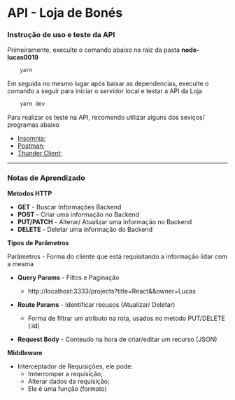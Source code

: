 # API - Loja de Bonés 

### Instrução de uso e teste da API

Primeiramente, execulte o comando abaixo na raiz da pasta **node-lucas0019**
```bash
    yarn
```

Em seguida no mesmo lugar após baixar as dependencias, execulte o comando a seguir para iniciar o servidor local e testar a API da Loja

```bash
    yarn dev
```

Para realizar os teste na API, recomendo utilizar alguns dos seviços/ programas abaixo

- [Insomnia](https://insomnia.rest/download);
- [Postman](https://www.postman.com/home);
- [Thunder Client](https://www.thunderclient.io/);

---


### Notas de Aprendizado

**Metodos HTTP**
 
- **GET** - Buscar Informações Backend
- **POST** - Criar uma informação no Backend
- **PUT/PATCH** - Alterar/ Atualizar uma informação no Backend
- **DELETE** - Deletar uma informação do Backend
 
**Tipos de Parâmetros**

Parâmetros - Forma do cliente que está requisitando a informação lidar com a mesma

- **Query Params** -  Filtos e Paginação
  - http://localhost:3333/projects?title=React&&owner=Lucas

- **Route Params** -  Identificar recusos (Atualizar/ Deletar)
    - Forma de filtrar um atributo na rota, usados no metodo PUT/DELETE (:id)

- **Request Body** - Conteudo na hora de criar/editar um recurso (JSON)

**Middleware**

- Interceptador de Requisições, ele pode:
    - Imterromper a requisição;
    - Alterar dados da requisição;
    - Ele é uma função (formato)
 